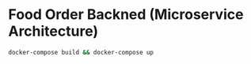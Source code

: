 # Food Order Backned (Microservice Architecture)

```cmd
docker-compose build && docker-compose up
```
